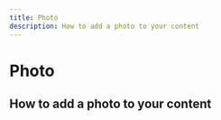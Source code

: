 ```yaml
---
title: Photo
description: How to add a photo to your content
---
```



# Photo



## How to add a photo to your content


